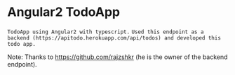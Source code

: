 # Angular2 TodoApp

`
TodoApp using Angular2 with typescript.
`
`
Used this endpoint as a backend (https://apitodo.herokuapp.com/api/todos) and developed this todo app.
`

Note: Thanks to https://github.com/rajzshkr (he is the owner of the backend endpoint).
